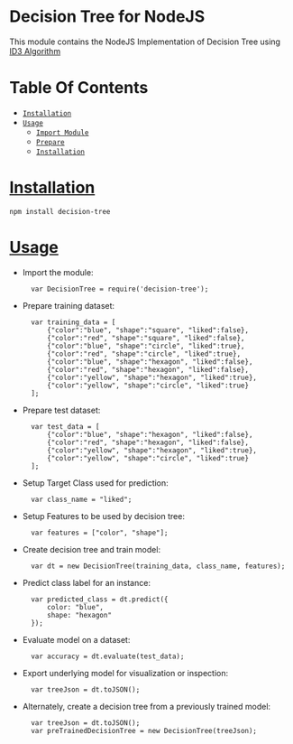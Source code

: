 Decision Tree for NodeJS
========================

This module contains the NodeJS Implementation of Decision Tree using [ID3 Algorithm](http://en.wikipedia.org/wiki/ID3_algorithm)

# Table Of Contents
* [`Installation`](#installation)
* [`Usage`](#usage)
	* [`Import Module`](#installation)
	* [`Prepare`](#installation)
	* [`Installation`](#installation)

# [Installation](id:installation)
	npm install decision-tree

# [Usage](id:usage)

* Import the module:

		var DecisionTree = require('decision-tree');

* Prepare training dataset:

		var training_data = [
			{"color":"blue", "shape":"square", "liked":false},
			{"color":"red", "shape":"square", "liked":false},
			{"color":"blue", "shape":"circle", "liked":true},
			{"color":"red", "shape":"circle", "liked":true},
			{"color":"blue", "shape":"hexagon", "liked":false},
			{"color":"red", "shape":"hexagon", "liked":false},
			{"color":"yellow", "shape":"hexagon", "liked":true},
			{"color":"yellow", "shape":"circle", "liked":true}
		];

* Prepare test dataset:

		var test_data = [
			{"color":"blue", "shape":"hexagon", "liked":false},
			{"color":"red", "shape":"hexagon", "liked":false},
			{"color":"yellow", "shape":"hexagon", "liked":true},
			{"color":"yellow", "shape":"circle", "liked":true}
		];

* Setup Target Class used for prediction:

		var class_name = "liked";

* Setup Features to be used by decision tree:

		var features = ["color", "shape"];

* Create decision tree and train model:

		var dt = new DecisionTree(training_data, class_name, features);

* Predict class label for an instance:

		var predicted_class = dt.predict({
			color: "blue",
			shape: "hexagon"
		});

* Evaluate model on a dataset:

		var accuracy = dt.evaluate(test_data);

* Export underlying model for visualization or inspection:

		var treeJson = dt.toJSON();

* Alternately, create a decision tree from a previously trained model:

		var treeJson = dt.toJSON();
		var preTrainedDecisionTree = new DecisionTree(treeJson);
